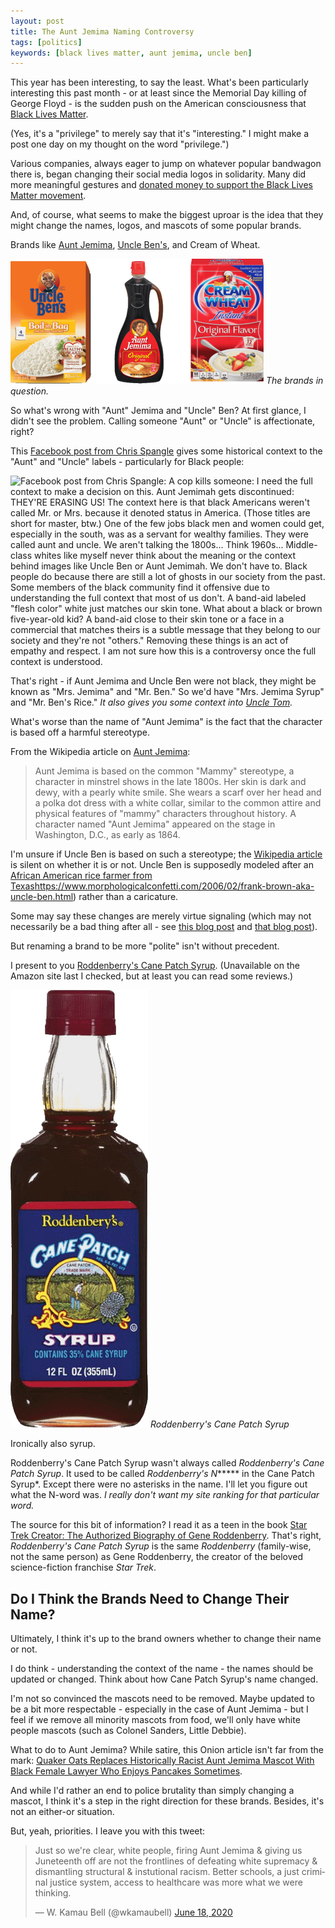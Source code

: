 ```yaml
---
layout: post
title: The Aunt Jemima Naming Controversy
tags: [politics]
keywords: [black lives matter, aunt jemima, uncle ben]
---
```


This year has been interesting, to say the least. What's been particularly interesting this past month - or at least since the Memorial Day killing of George Floyd - is the sudden push on the American consciousness that [Black Lives Matter](https://blacklivesmatter.com/).

(Yes, it's a "privilege" to merely say that it's "interesting." I might make a post one day on my thought on the word "privilege.")

Various companies, always eager to jump on whatever popular bandwagon there is, began changing their social media logos in solidarity. Many did more meaningful gestures and [donated money to support the Black Lives Matter movement](https://www.cnet.com/how-to/companies-donating-black-lives-matter/).

And, of course, what seems to make the biggest uproar is the idea that they might change the names, logos, and mascots of some popular brands.

Brands like [Aunt Jemima](https://www.nbcnews.com/news/us-news/aunt-jemima-brand-will-change-name-remove-image-quaker-says-n1231260), [Uncle Ben's](https://www.nbcnews.com/news/nbcblk/uncle-ben-s-change-its-branding-part-parent-company-s-n1231329), and Cream of Wheat.

![The brands in question.](/images/black-lives-matter/brands-in-question.png)
*The brands in question.*

So what's wrong with "Aunt" Jemima and "Uncle" Ben? At first glance, I didn't see the problem. Calling someone "Aunt" or "Uncle" is affectionate, right?

This [Facebook post from Chris Spangle](https://www.facebook.com/chris.spangle/posts/10105246056981824) gives some historical context to the "Aunt" and "Uncle" labels - particularly for Black people:

![Facebook post from Chris Spangle: A cop kills someone: I need the full context to make a decision on this. Aunt Jemimah gets discontinued: THEY'RE ERASING US! The context here is that black Americans weren't called Mr. or Mrs. because it denoted status in America. (Those titles are short for master, btw.) One of the few jobs black men and women could get, especially in the south, was as a servant for wealthy families. They were called aunt and uncle. We aren't talking the 1800s... Think 1960s... Middle-class whites like myself never think about the meaning or the context behind images like Uncle Ben or Aunt Jemimah. We don't have to. Black people do because there are still a lot of ghosts in our society from the past. Some members of the black community find it offensive due to understanding the full context that most of us don't. A band-aid labeled "flesh color" white just matches our skin tone. What about a black or brown five-year-old kid? A band-aid close to their skin tone or a face in a commercial that matches theirs is a subtle message that they belong to our society and they're not "others." Removing these things is an act of empathy and respect. I am not sure how this is a controversy once the full context is understood.](/images/black-lives-matter/chris-spangle-uncle-aunt-facebook-post.png)

That's right - if Aunt Jemima and Uncle Ben were not black, they might be known as "Mrs. Jemima" and "Mr. Ben." So we'd have "Mrs. Jemima Syrup" and "Mr. Ben's Rice." *It also gives you some context into [Uncle Tom](https://www.amazon.com/Uncle-Toms-Cabin-Harriet-Beecher-Stowe/dp/1508480125?tag=hendrixjoseph-20).*

What's worse than the name of "Aunt Jemima" is the fact that the character is based off a harmful stereotype.

From the Wikipedia article on [Aunt Jemima](https://en.wikipedia.org/wiki/Aunt_Jemima#Character):

> Aunt Jemima is based on the common "Mammy" stereotype, a character in minstrel shows in the late 1800s. Her skin is dark and dewy, with a pearly white smile. She wears a scarf over her head and a polka dot dress with a white collar, similar to the common attire and physical features of "mammy" characters throughout history. A character named "Aunt Jemima" appeared on the stage in Washington, D.C., as early as 1864.

I'm unsure if Uncle Ben is based on such a stereotype; the [Wikipedia article](https://en.wikipedia.org/wiki/Uncle_Ben's) is silent on whether it is or not. Uncle Ben is supposedly modeled after an [African American rice farmer from Texas]()https://www.morphologicalconfetti.com/2006/02/frank-brown-aka-uncle-ben.html) rather than a caricature.

Some may say these changes are merely virtue signaling (which may not necessarily be a bad thing after all - see [this blog post](https://www.adamsmith.org/blog/stop-saying-virtue-signalling) and [that blog post](https://www.spectator.co.uk/article/i-invented-virtue-signalling-now-it-s-taking-over-the-world)).

But renaming a brand to be more "polite" isn't without precedent.

I present to you [Roddenberry's Cane Patch Syrup](https://www.amazon.com/Roddenberys-Cane-Patch-Syrup-bottle/dp/B00UCHUB78/?tag=hendrixjoseph-20). (Unavailable on the Amazon site last I checked, but at least you can read some reviews.)

![Roddenberry's Cane Patch Syrup](/images/black-lives-matter/cane-patch-syrup.png)
*Roddenberry's Cane Patch Syrup*

Ironically also syrup.

Roddenberry's Cane Patch Syrup wasn't always called *Roddenberry's Cane Patch Syrup*. It used to be called *Roddenberry's N****** in the Cane Patch Syrup*. Except there were no asterisks in the name. I'll let you figure out what the N-word was. *I really don't want my site ranking for that particular word.*

The source for this bit of information? I read it as a teen in the book [Star Trek Creator: The Authorized Biography of Gene Roddenberry](https://www.amazon.com/Star-Trek-Creator-Authorized-Roddenberry/dp/0451454189/?tag=hendrixjoseph-20). That's right, *Roddenberry's Cane Patch Syrup* is the same *Roddenberry* (family-wise, not the same person) as Gene Roddenberry, the creator of the beloved science-fiction franchise *Star Trek*.

## Do I Think the Brands Need to Change Their Name?

Ultimately, I think it's up to the brand owners whether to change their name or not.

I do think - understanding the context of the name - the names should be updated or changed. Think about how Cane Patch Syrup's name changed.

I'm not so convinced the mascots need to be removed. Maybe updated to be a bit more respectable - especially in the case of Aunt Jemima - but I feel if we remove all minority mascots from food, we'll only have white people mascots (such as Colonel Sanders, Little Debbie).

What to do to Aunt Jemima? While satire, this Onion article isn't far from the mark: [Quaker Oats Replaces Historically Racist Aunt Jemima Mascot With Black Female Lawyer Who Enjoys Pancakes Sometimes](https://www.theonion.com/quaker-oats-replaces-historically-racist-aunt-jemima-ma-1844015205).

And while I'd rather an end to police brutality than simply changing a mascot, I think it's a step in the right direction for these brands. Besides, it's not an either-or situation.

But, yeah, priorities. I leave you with this tweet:

<blockquote class="twitter-tweet" data-lang="en" data-theme="dark"><p lang="en" dir="ltr">Just so we&#39;re clear, white people, firing Aunt Jemima &amp; giving us Juneteenth off are not the frontlines of defeating white supremacy &amp; dismantling structural &amp; instutional racism. Better schools, a just criminal justice system, access to healthcare was more what we were thinking.</p>&mdash; W. Kamau Bell (@wkamaubell) <a href="https://twitter.com/wkamaubell/status/1273517584923541504?ref_src=twsrc%5Etfw">June 18, 2020</a></blockquote> <script async src="https://platform.twitter.com/widgets.js" charset="utf-8"></script>